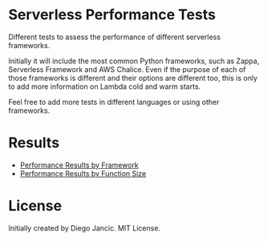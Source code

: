 # Serverless Performance Tests

Different tests to assess the performance of different serverless frameworks.

Initially it will include the most common Python frameworks, such as Zappa, Serverless Framework and AWS Chalice. Even if the purpose of each of those frameworks is different and their options are different too, this is only to add more information on Lambda cold and warm starts.

Feel free to add more tests in different languages or using other frameworks.


# Results

- [Performance Results by Framework](results/by-framework.md)
- [Performance Results by Function Size](results/by-size.md)


# License

Initially created by Diego Jancic. MIT License.
